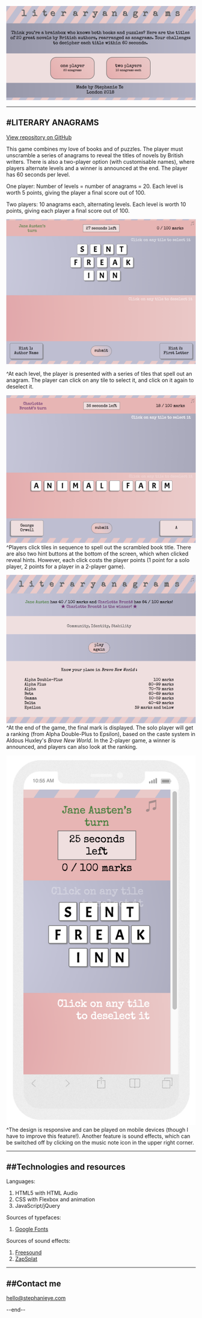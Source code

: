 ![Title Page](/READMEimages/titlepage.png)

------------------------------------------------------------------------------------------------------------------------
#LITERARY ANAGRAMS
------------------------------------------------------------------------------------------------------------------------

[View repository on GitHub](https://github.com/stephslye/literary-anagram-game)

This game combines my love of books and of puzzles. The player must unscramble a series of anagrams to reveal the titles of novels by British writers. There is also a two-player option (with customisable names), where players alternate levels and a winner is announced at the end. The player has 60 seconds per level.

One player:
Number of levels = number of anagrams = 20.
Each level is worth 5 points, giving the player a final score out of 100.

Two players:
10 anagrams each, alternating levels.
Each level is worth 10 points, giving each player a final score out of 100.

![Level](/READMEimages/anagram.png)

^At each level, the player is presented with a series of tiles that spell out an anagram. The player can click on any tile to select it, and click on it again to deselect it.

![Level completed](/READMEimages/answer.png)
^Players click tiles in sequence to spell out the scrambled book title. There are also two hint buttons at the bottom of the screen, which when clicked reveal hints. However, each click costs the player points (1 point for a solo player, 2 points for a player in a 2-player game).

![Result](/READMEimages/result.png)
^At the end of the game, the final mark is displayed. The solo player will get a ranking (from Alpha Double-Plus to Epsilon), based on the caste system in Aldous Huxley's *Brave New World*. In the 2-player game, a winner is announced, and players can also look at the ranking.

![Mobile](/READMEimages/mobile.png)
^The design is responsive and can be played on mobile devices (though I have to improve this feature!). Another feature is sound effects, which can be switched off by clicking on the music note icon in the upper right corner.

-------------------------------------------------------------------------------------------------------------------------
##Technologies and resources
-------------------------------------------------------------------------------------------------------------------------
Languages:
1. HTML5 with HTML Audio
2. CSS with Flexbox and animation
3. JavaScript/jQuery

Sources of typefaces:
1. [Google Fonts](fonts.google.com)

Sources of sound effects:
1. [Freesound](freesound.org)
2. [ZapSplat](zapsplat.com)

-------------------------------------------------------------------------------------------------------------------------
##Contact me
-------------------------------------------------------------------------------------------------------------------------

hello@stephanieye.com

--end--
